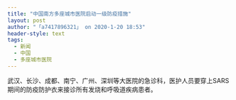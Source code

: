```yaml
---
title: "中国南方多座城市医院启动一级防疫措施"
layout: post
author: "「a7417896321」 on 2020-1-20 18:53"
header-style: text
tags:
  - 新闻
  - 中国
  - 多座城市医院
---
```


<head></head>
<body>
  武汉、长沙、成都、南宁、广州、深圳等大医院的急诊科，医护人员要穿上SARS期间的防疫防护衣来接诊所有发烧和呼吸道疾病患者。
 <br>
</body>


